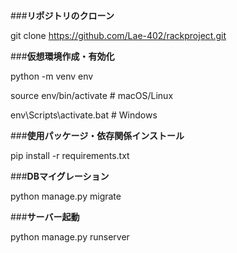 ###**リポジトリのクローン**

git clone https://github.com/Lae-402/rackproject.git



###**仮想環境作成・有効化**

python -m venv env

source env/bin/activate  # macOS/Linux

env\Scripts\activate.bat  # Windows



###**使用パッケージ・依存関係インストール**

pip install -r requirements.txt



###**DBマイグレーション**

python manage.py migrate



###**サーバー起動**

python manage.py runserver
